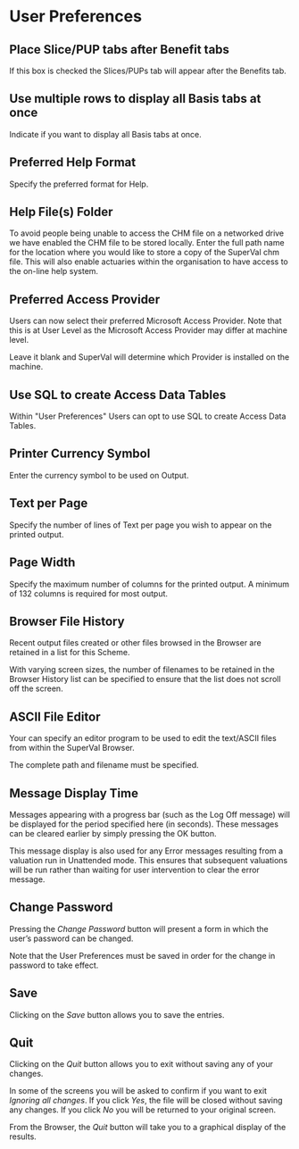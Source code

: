 # User Preferences



## Place Slice/PUP tabs after Benefit tabs

If this box is checked the Slices/PUPs tab will appear after the
Benefits tab.

## Use multiple rows to display all Basis tabs at once

Indicate if you want to display all Basis tabs at once.

## Preferred Help Format

Specify the preferred format for Help.

## Help File(s) Folder

To avoid people being unable to access the CHM file on a networked drive
we have enabled the CHM file to be stored locally. Enter the full path
name for the location where you would like to store a copy of the
SuperVal chm file. This will also enable actuaries within the
organisation to have access to the on-line help system.

## Preferred Access Provider

Users can now select their preferred Microsoft Access
Provider. Note that this is at User Level as the Microsoft Access Provider may differ at machine level. 

Leave it blank and SuperVal will determine which Provider is installed on the machine.

## Use SQL to create Access Data Tables

Within "User Preferences" Users can opt to use SQL to create Access Data Tables.

## Printer Currency Symbol

Enter the currency symbol to be used on Output.

## Text per Page

Specify the number of lines of Text per page you wish to appear on the
printed output.

## Page Width

Specify the maximum number of columns for the printed output. A minimum
of 132 columns is required for most output.

## Browser File History

Recent output files created or other files browsed in the Browser are
retained in a list for this Scheme.

With varying screen sizes, the number of filenames to be retained in the
Browser History list can be specified to ensure that the list does not
scroll off the screen.

## ASCII File Editor

Your can specify an editor program to be used to edit the text/ASCII
files from within the SuperVal Browser.

The complete path and filename must be specified.

## Message Display Time

Messages appearing with a progress bar (such as the Log Off message)
will be displayed for the period specified here (in seconds). These
messages can be cleared earlier by simply pressing the OK button.

This message display is also used for any Error messages resulting from
a valuation run in Unattended mode. This ensures that subsequent
valuations will be run rather than waiting for user intervention to
clear the error message.

## Change Password

Pressing the _Change Password_ button will present a form in which the
user’s password can be changed.

Note that the User Preferences must be saved in order for the change in
password to take effect.

## Save

Clicking on the _Save_ button allows you to save the entries.

## Quit

Clicking on the _Quit_ button allows you to exit without saving any of
your changes.

In some of the screens you will be asked to confirm if you want to exit
_Ignoring all changes_. If you click _Yes_, the file will be closed
without saving any changes. If you click _No_ you will be returned to your
original screen.

From the Browser, the _Quit_ button will take you to a graphical display
of the results.